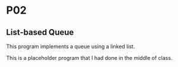# P02
## List-based Queue

This program implements a queue using a linked list.

This is a placeholder program that I had done in the middle of class.
